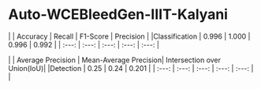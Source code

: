 # Auto-WCEBleedGen-IIIT-Kalyani
|                | Accuracy | Recall | F1-Score | Precision  |
|Classification  | 0.996    | 1.000  | 0.996    | 0.992      |
| :---:          | :---:    | :---:  | :---:    | :---:      |

|                | Average Precision | Mean-Average Precision| Intersection over Union(IoU)|
|Detection       |       0.25        |      0.24             |         0.201               |
| :---:          | :---:    | :---:  | :---:    | :---:      |                             |
